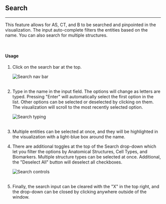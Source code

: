 ## Search
---

This feature allows for AS, CT, and B to be searched and pinpointed in the visualization. The input auto-complete filters the entities based on the name. You can also search for multiple structures.

<br>

#### Usage

1. Click on the search bar at the top.

   <img src="assets/docs/search/nav.png" alt="Search nav bar" class="md-img p-2 w-75">
   <br>
   <br>

2. Type in the name in the input field. The options will change as letters are typed. Pressing "Enter" will automatically select the first option in the list. Other options can be selected or deselected by clicking on them. The visualization will scroll to the most recently selected option.

   <img src="assets/docs/search/search.png" alt="Search typing" class="md-img p-2 w-75">
   <br>
   <br>

3. Multiple entities can be selected at once, and they will be highlighted in the visualization with a light-blue box around the name.

4. There are additional toggles at the top of the Search drop-down which let you filter the options by Anatomical Structures, Cell Types, and Biomarkers. Multiple structure types can be selected at once. Additional, the "Deselect All" button will deselect all checkboxes.

   <img src="assets/docs/search/controls.png" alt="Search controls" class="sm-img w-50">
   <br>
   <br>

5. Finally, the search input can be cleared with the "X" in the top right, and the drop-down can be closed by clicking anywhere outside of the window.